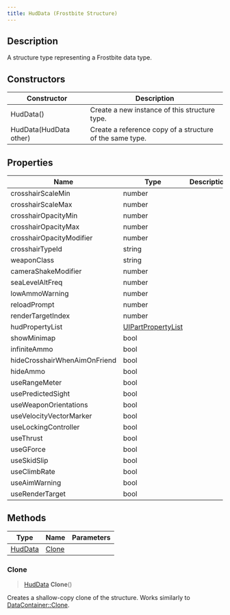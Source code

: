 ```yaml
---
title: HudData (Frostbite Structure)
---
```

## Description

A structure type representing a Frostbite data type.

## Constructors

| Constructor            | Description                                              |
| ---------------------- | -------------------------------------------------------- |
| HudData()              | Create a new instance of this structure type.            |
| HudData(HudData other) | Create a reference copy of a structure of the same type. |

## Properties

| Name                         | Type                                     | Description |
| ---------------------------- | ---------------------------------------- | ----------- |
| crosshairScaleMin            | number                                   |             |
| crosshairScaleMax            | number                                   |             |
| crosshairOpacityMin          | number                                   |             |
| crosshairOpacityMax          | number                                   |             |
| crosshairOpacityModifier     | number                                   |             |
| crosshairTypeId              | string                                   |             |
| weaponClass                  | string                                   |             |
| cameraShakeModifier          | number                                   |             |
| seaLevelAltFreq              | number                                   |             |
| lowAmmoWarning               | number                                   |             |
| reloadPrompt                 | number                                   |             |
| renderTargetIndex            | number                                   |             |
| hudPropertyList              | [UIPartPropertyList](UIPartPropertyList) |             |
| showMinimap                  | bool                                     |             |
| infiniteAmmo                 | bool                                     |             |
| hideCrosshairWhenAimOnFriend | bool                                     |             |
| hideAmmo                     | bool                                     |             |
| useRangeMeter                | bool                                     |             |
| usePredictedSight            | bool                                     |             |
| useWeaponOrientations        | bool                                     |             |
| useVelocityVectorMarker      | bool                                     |             |
| useLockingController         | bool                                     |             |
| useThrust                    | bool                                     |             |
| useGForce                    | bool                                     |             |
| useSkidSlip                  | bool                                     |             |
| useClimbRate                 | bool                                     |             |
| useAimWarning                | bool                                     |             |
| useRenderTarget              | bool                                     |             |

## Methods

| Type               | Name            | Parameters |
| ------------------ | --------------- | ---------- |
| [HudData](HudData) | [Clone](#clone) |            |

### Clone

> [HudData](HudData) **Clone**()

Creates a shallow-copy clone of the structure. Works similarly to [DataContainer::Clone](/vext/ref/cls/shr/datacontainer#clone).
